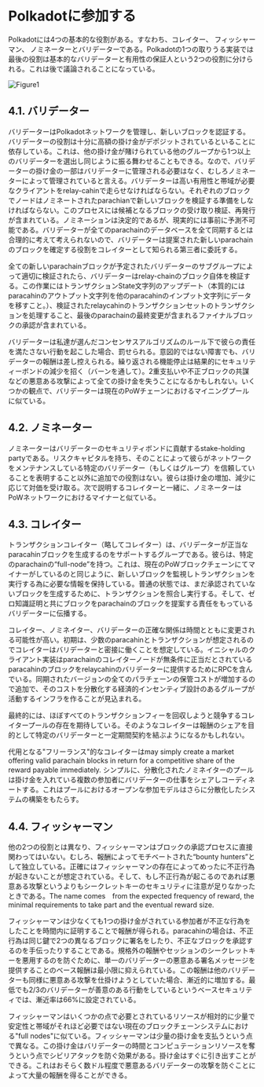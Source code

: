 # Polkadotに参加する
Polkadotには4つの基本的な役割がある。すなわち、コレイター、 フィッシャーマン、 ノミネーターとバリデーターである。Polkadotの1つの取りうる実装では最後の役割は基本的なバリデーターと有用性の保証人という2つの役割に分けられる。これは後で議論されることになっている。

![Figure1](https://github.com/stakedtechnologies/PolkadotWP/blob/sota/img/Four_Roles.png)


## 4.1. バリデーター
バリデーターはPolkadotネットワークを管理し、新しいブロックを認証する。バリデーターの役割は十分に高額の掛け金がデポジットされているといることに依存している。これは、他の掛け金が賭けられている他のグループから1つ以上のバリデーターを選出し同じように振る舞わせることもできる。なので、バリデーターの掛け金の一部はバリデーターに管理される必要はなく、むしろノミネーターによって管理されていると言える。バリデーターは高い有用性と帯域が必要なクライアントをrelay-cahinで走らせなければならない。それぞれのブロックでノードはノミネートされたparachianで新しいブロックを検証する準備をしなければならない。このプロセスには候補となるブロックの受け取り検証、再発行が含まれている。ノミネーションは決定的であるが、現実的には事前に予測不可能である。バリデーターが全てのparachainのデータベースを全て同期するとは合理的に考えて考えられないので、バリデーターは提案された新しいparachainのブロックを確定する役割をコレイターとして知られる第三者に委託する。

全ての新しいparachainブロックが予定されたバリデーターのサブグループによって適切に検証されたら、バリデーターはrelay-chainのブロック自体を検証する。この作業にはトランザクションState文字列のアップデート（本質的にはparacahinのアウトプット文字列を他のparacahinのインプット文字列にデータを移すこと。）、検証されたrelaycahinのトランザクションセットのトランザクションを処理すること、最後のparachainの最終変更が含まれるファイナルブロックの承認が含まれている。

バリデーターは私達が選んだコンセンサスアルゴリズムのルール下で彼らの責任を満たさない行動を起こした場合、罰せられる。意図的ではない障害でも、バリデーターの報酬は差し控えられる。繰り返される機能停止は結果的にセキュリティーボンドの減少を招く（バーンを通して）。2重支払いや不正ブロックの共謀などの悪意ある攻撃によって全ての掛け金を失うことになるかもしれない。いくつかの観点で、バリデーターは現在のPoWチェーンにおけるマイニングプールに似ている。

## 4.2. ノミネーター
ノミネーターはバリデーターのセキュリティボンドに貢献するstake-holding partyである。リスクキャピタルを持ち、そのことによって彼らがネットワークをメンテナンスしている特定のバリデーター（もしくはグループ）を信頼していることを表明すること以外に追加での役割はない。彼らは掛け金の増加、減少に応じて対価を受け取る。次で説明するコレイターと一緒に、ノミネーターはPoWネットワークにおけるマイナーと似ている。

## 4.3. コレイター
トランザクションコレイター（略してコレイター）は、バリデーターが正当なparacahinブロックを生成するのをサポートするグループである。彼らは、特定のparachainの“full-node”を持つ。これは、現在のPoWブロックチェーンにてマイナーがしているのと同じように、新しいブロックを監視しトランザクションを実行する為に必要な情報を保持している。普通の状態では、まだ承認されていないブロックを生成するために、トランザクションを照合し実行する。そして、ゼロ知識証明と共にブロックをparachainのブロックを提案する責任をもっているバリデーターに伝播する。

コレイター、ノミネイター、バリデーターの正確な関係は時間とともに変更される可能性が高い。初期は、少数のparacahinとトランザクションが想定されるのでコレイターはバリデーターと密接に働くことを想定している。イニシャルのクライアント実装はparachainのコレイターノードが無条件に正当だとされているparacahinのブロックをrelaycahinのバリデーターに提供するためにRPCを含んでいる。同期されたバージョンの全てのパラチェーンの保管コストが増加するので追加で、そのコストを分散化する経済的インセンティブ設計のあるグループが活動するインフラを作ることが見込まれる。 

最終的には、ほぼすべてのトランザクションフィーを回収しようと競争するコレイタープールの存在を期待している。そのようなコレイターは報酬のシェアを目的として特定のバリデーターと一定期間契約を結ぶようになるかもしれない。

代用となる"フリーランス"的なコレイターはmay simply create a market offering valid parachain blocks in return for a competitive share of the reward payable immediately. シンプルに、分散化されたノミネイターのプールは掛け金を入れている複数の参加者にバリデーターの仕事をシェアしコーディネートする。これはプールにおけるオープンな参加モデルはさらに分散化したシステムの構築をもたらす。

## 4.4. フィッシャーマン
他の2つの役割とは異なり、フィッシャーマンはブロックの承認プロセスに直接関わってはいない。むしろ、報酬によってモチベートされた“bounty hunters”として独立している。正確にはフィッシャーマンの存在によってめったに不正行為が起きないことが想定されている。そして、もし不正行為が起こるのであれば悪意ある攻撃というよりもシークレットキーのセキュリティに注意が足りなかったときである。The name comes　from the expected frequency of reward, the minimal requirements to take part and the eventual reward size.

フィッシャーマンは少なくても1つの掛け金がされている参加者が不正な行為をしたことを時間内に証明することで報酬が得られる。paracahinの場合は、不正行為は同じ鍵で2つの異なるブロックに署名をしたり、不正なブロックを承認するのを手伝ったりすることである。規格外の報酬やセッションのシークレットキーを悪用するのを防ぐために、単一のバリデーターの悪意ある署名メッセージを提供することのベース報酬は最小限に抑えられている。この報酬は他のバリデーターも同様に悪意ある攻撃を仕掛けようとしていた場合、漸近的に増加する。最低でも2/3のバリデーターが善意のある行動をしているというベースセキュリティでは、漸近率は66%に設定されている。

フィッシャーマンはいくつかの点で必要とされているリソースが相対的に少量で安定性と帯域がそれほど必要ではない現在のブロックチェーンシステムにおける"full nodes"に似ている。フィッシャーマンは少量の掛け金を支払うという点で異なる。この掛け金はバリデーターの時間とコンピュテーションリソースを奪うという点でシビリアタックを防ぐ効果がある。掛け金はすぐに引き出すことができる。これはおそらく数ドル程度で悪意あるバリデーターの攻撃を防ぐことによって大量の報酬を得ることができる。
